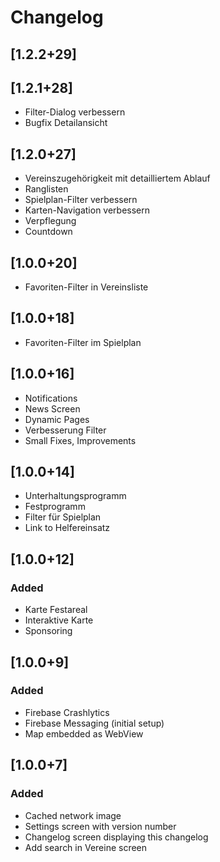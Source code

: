 # Changelog

## [1.2.2+29]

## [1.2.1+28]

- Filter-Dialog verbessern
- Bugfix Detailansicht

## [1.2.0+27]

- Vereinszugehörigkeit mit detailliertem Ablauf
- Ranglisten
- Spielplan-Filter verbessern
- Karten-Navigation verbessern
- Verpflegung
- Countdown

## [1.0.0+20]

- Favoriten-Filter in Vereinsliste

## [1.0.0+18]

- Favoriten-Filter im Spielplan

## [1.0.0+16]

- Notifications
- News Screen
- Dynamic Pages
- Verbesserung Filter
- Small Fixes, Improvements

## [1.0.0+14]

- Unterhaltungsprogramm
- Festprogramm
- Filter für Spielplan
- Link to Helfereinsatz

## [1.0.0+12]

### Added

- Karte Festareal
- Interaktive Karte
- Sponsoring

## [1.0.0+9]

### Added

- Firebase Crashlytics
- Firebase Messaging (initial setup)
- Map embedded as WebView

## [1.0.0+7]

### Added

- Cached network image
- Settings screen with version number
- Changelog screen displaying this changelog
- Add search in Vereine screen